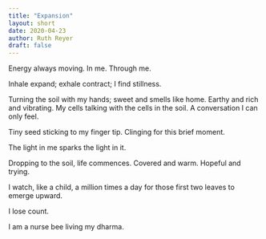 ```yaml
---
title: "Expansion"
layout: short
date: 2020-04-23
author: Ruth Reyer
draft: false
---
```


Energy always moving. In me. Through me.

Inhale expand; exhale contract; I find stillness.

Turning the soil with my hands; sweet and smells like home. Earthy and rich and vibrating. My cells talking with the cells in the soil. A conversation I can only feel.

Tiny seed sticking to my finger tip. Clinging for this brief moment.

The light in me sparks the light in it.

Dropping to the soil, life commences. Covered and warm. Hopeful and trying.

I watch, like a child, a million times a day for those first two leaves to emerge upward.

I lose count.

I am a nurse bee living my dharma.